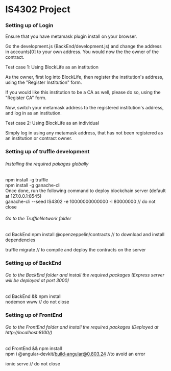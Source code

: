 # IS4302 Project 

### Setting up of Login

Ensure that you have metamask plugin install on your browser.

Go the development.js (BackEnd/development.js) and change the address in accounts[0] to your own address.  You would now the the owner of the contract.


Test case 1: Using BlockLife as an institution

As the owner, first log into BlockLife, then register the institution's address, using the "Register Institution" form.

If you would like this institution to be a CA as well, please do so, using the "Register CA" form.

Now, switch your metamask address to the registered institution's address, and log in as an institution.


Test case 2: Using BlockLife as an individual

Simply log in using any metamask address, that has not been registered as an institution or contract owner.


### Setting up of truffle development 

###### Installing the required pakages globally
npm install -g truffle
<br>
npm install -g ganache-cli
<br>
Once done, run the following command to deploy blockchain server (default at 127.0.0.1:8545)
<br>
ganache-cli --seed IS4302 -e 10000000000000 -l 80000000  // do not close
###### Go to the TruffleNetwork folder
cd BackEnd
npm install @openzeppelin/contracts // to download and install dependencies

truffle migrate // to compile and deploy the contracts on the server



### Setting up of BackEnd

###### Go to the BackEnd folder and install the required packages (Express server will be deployed at port 3000)
cd BackEnd && npm install
<br>
nodemon www // do not close


### Setting up of FrontEnd

###### Go to the FrontEnd folder and install the required packages (Deployed at http://localhost:8100/)
cd FrontEnd && npm install
<br>
npm i @angular-devkit/build-angular@0.803.24 //to avoid an error

ionic serve // do not close
